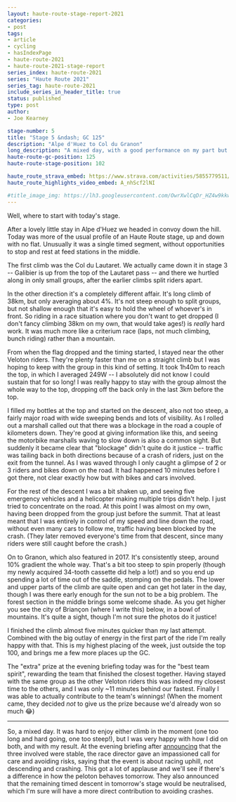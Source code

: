 ```yaml
---
layout: haute-route-stage-report-2021
categories:
- post
tags:
- article
- cycling
- hasIndexPage
- haute-route-2021
- haute-route-2021-stage-report
series_index: haute-route-2021
series: "Haute Route 2021"
series_tag: haute-route-2021
include_series_in_header_title: true
status: published
type: post
author:
- Joe Kearney

stage-number: 5
title: "Stage 5 &ndash; GC 125"
description: "Alpe d'Huez to Col du Granon"
long_description: "A mixed day, with a good performance on my part but a heavy crash in the pack."
haute-route-gc-position: 125
haute-route-stage-position: 102

haute_route_strava_embed: https://www.strava.com/activities/5855779511/embed/2b8d7e7417a94b4befb54f38b72df0d4b7db89bc
haute_route_highlights_video_embed: A_nhScf2lNI

#title_image_img: https://lh3.googleusercontent.com/OwrXwlCqDr_HZ4w9kkw6RF0tiRyChtNTL_z1ESwAVF11m9n6VQGi6-wn054tPEcx0XSmD3EDXcT8Wo1ZWBXZcJSOTGzI7Ut2C4-vPuwR2oWRAish0JsxNDQvRnHWw8kM1yfnD13pjz8=w960-h540
---
```


Well, where to start with today's stage.

After a lovely little stay in Alpe d'Huez we headed in convoy down the hill. Today was more of the usual profile of an Haute Route stage, up and down with no flat. Unusually it was a single timed segment, without opportunities to stop and rest at feed stations in the middle.

The first climb was the Col du Lautaret. We actually came down it in stage 3 -- Galibier is up from the top of the Lautaret pass -- and there we hurtled along in only small groups, after the earlier climbs split riders apart.

In the other direction it's a completely different affair. It's long climb of 38km, but only averaging about 4%. It's not steep enough to split groups, but not shallow enough that it's easy to hold the wheel of whoever's in front. So riding in a race situation where you don't want to get dropped (I don't fancy climbing 38km on my own, that would take ages!) is _really_ hard work. It was much more like a criterium race (laps, not much climbing, bunch riding) rather than a mountain.

From when the flag dropped and the timing started, I stayed near the other Veloton riders. They're plenty faster than me on a straight climb but I was hoping to keep with the group in this kind of setting. It took 1h40m to reach the top, in which I averaged 249W -- I absolutely did not know I could sustain that for so long! I was really happy to stay with the group almost the whole way to the top, dropping off the back only in the last 3km before the top.

I filled my bottles at the top and started on the descent, also not too steep, a fairly major road with wide sweeping bends and lots of visibility. As I rolled out a marshall called out that there was a blockage in the road a couple of kilometers down. They're good at giving information like this, and seeing the motorbike marshalls waving to slow down is also a common sight. But suddenly it became clear that "blockage" didn't quite do it justice -- traffic was tailing back in both directions because of a crash of riders, just on the exit from the tunnel. As I was waved through I only caught a glimpse of 2 or 3 riders and bikes down on the road. It had happened 10 minutes before I got there, not clear exactly how but with bikes and cars involved.

For the rest of the descent I was a bit shaken up, and seeing five emergency vehicles and a helicopter making multiple trips didn't help. I just tried to concentrate on the road. At this point I was almost on my own, having been dropped from the group just before the summit. That at least meant that I was entirely in control of my speed and line down the road, without even many cars to follow me, traffic having been blocked by the crash. (They later removed everyone's time from that descent, since many riders were still caught before the crash.)

On to Granon, which also featured in 2017. It's consistently steep, around 10% gradient the whole way. That's a bit too steep to spin properly (though my newly acquired 34-tooth cassette did help a lot!) and so you end up spending a lot of time out of the saddle, stomping on the pedals. The lower and upper parts of the climb are quite open and can get hot later in the day, though I was there early enough for the sun not to be a big problem. The forest section in the middle brings some welcome shade. As you get higher you see the city of Briançon (where I write this) below, in a bowl of mountains. It's quite a sight, though I'm not sure the photos do it justice!

I finished the climb almost five minutes quicker than my last attempt. Combined with the big outlay of energy in the first part of the ride I'm really happy with that. This is my highest placing of the week, just outside the top 100, and brings me a few more places up the GC.

The "extra" prize at the evening briefing today was for the "best team spirit", rewarding the team that finished the closest together. Having stayed with the same group as the other Veloton riders this was indeed my closest time to the others, and I was only ~11 minutes behind our fastest. Finally I was able to actually contribute to the team's winnings! (When the moment came, they decided _not_ to give us the prize because we'd already won so much 😂)

***

So, a mixed day. It was hard to enjoy either climb in the moment (one too long and hard going, one too steep!), but I was very happy with how I did on both, and with my result. At the evening briefing after [announcing](https://email.hauteroute.org/haute-route-alps-stage-five) that the three involved were stable, the race director gave an impassioned call for care and avoiding risks, saying that the event is about racing uphill, not descending and crashing. This got a lot of applause and we'll see if there's a difference in how the peloton behaves tomorrow. They also announced that the remaining timed descent in tomorrow's stage would be neutralised, which I'm sure will have a more direct contribution to avoiding crashes.
